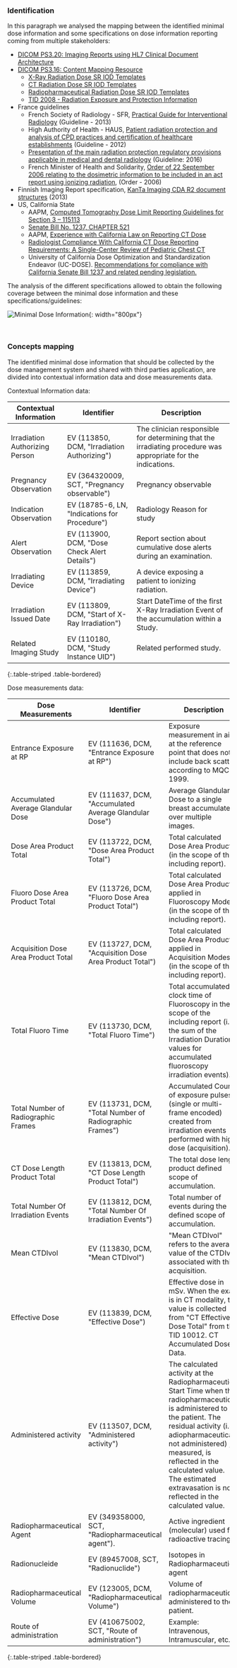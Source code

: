 ### Identification

In this paragraph we analysed the mapping between the identified minimal dose information and some specifications on dose information reporting coming from multiple stakeholders:

* [DICOM PS3.20: Imaging Reports using HL7 Clinical Document Architecture](http://dicom.nema.org/medical/dicom/current/output/html/part20.html)
* [DICOM PS3.16: Content Mapping Resource](http://dicom.nema.org/medical/dicom/current/output/chtml/part16/PS3.16.html)
    * [X-Ray Radiation Dose SR IOD Templates](http://dicom.nema.org/medical/dicom/current/output/chtml/part16/sect_XRayRadiationDoseSRIODTemplates.html)
    * [CT Radiation Dose SR IOD Templates](http://dicom.nema.org/medical/dicom/current/output/chtml/part16/sect_CTRadiationDoseSRIODTemplates.html)
    * [Radiopharmaceutical Radiation Dose SR IOD Templates](http://dicom.nema.org/medical/dicom/current/output/chtml/part16/sect_RadiopharmaceuticalRadiationDoseSRIODTemplates.html)
    * [TID 2008 - Radiation Exposure and Protection Information](http://dicom.nema.org/medical/dicom/current/output/chtml/part16/chapter_A.html#sect_TID_2008)
* France guidelines
    * French Society of Radiology - SFR, [Practical Guide for Interventional Radiology](http://gri.radiologie.fr/) (Guideline - 2013)
    * High Authority of Health - HAUS, [Patient radiation protection and analysis of CPD practices and certification of healthcare establishments](https://www.has-sante.fr/upload/docs/application/pdf/2013-07/radioprotection_du_patient_et_analyse_des_pratiques_dpc_et_certification_des_etablissements_de_sante_format2clics.pdf) (Guideline - 2012)
    * [Presentation of the main radiation protection regulatory provisions applicable in medical and dental radiology](https://www.cd2-conseils.com/wp-content/uploads/2016/11/rp_asn_presentation-principales-dispositions-reglementaires_2016.pdf) (Guideline: 2016)
    * French Minister of Health and Solidarity, [Order of 22 September 2006 relating to the dosimetric information to be included in an act report using ionizing radiation](https://www.legifrance.gouv.fr/eli/arrete/2006/9/22/SANY0623888A/jo/texte), (Order - 2006)
* Finnish Imaging Report specification, [KanTa Imaging CDA R2 document structures](http://www.hl7.fi/hl7-rajapintakartta/kanta-%E2%80%93-kuvantamisen-cda-r2-rakenne/) (2013)
* US, California State
    * AAPM, [Computed Tomography Dose Limit Reporting Guidelines for Section 3 – 115113](https://aapm.org/government_affairs/documents/SB-1237Section3_v7.pdf)
    * [Senate Bill No. 1237, CHAPTER 521](http://www.leginfo.ca.gov/pub/09-10/bill/sen/sb_1201-1250/sb_1237_bill_20100929_chaptered.pdf)
    * AAPM, [Experience with California Law on Reporting CT Dose](http://amos3.aapm.org/abstracts/pdf/77-22649-312436-91875.pdf)
    * [Radiologist Compliance With California CT Dose Reporting Requirements: A Single-Center Review of Pediatric Chest CT](https://www.ajronline.org/doi/pdf/10.2214/AJR.14.13693)
    * University of California Dose Optimization and Standardization Endeavor (UC-DOSE). [Recommendations for compliance with California Senate Bill 1237 and related pending legislation.](http://files.ctctcdn.com/da9de144201/b78c37fa-a36b-4888-a418-fa21a314393e.pdf)

The analysis of the different specifications allowed to obtain the following coverage between the minimal dose information and these specifications/guidelines:

![Minimal Dose Information](./mindose.png){: width="800px"}

<br clear="all" />

### Concepts mapping

The identified minimal dose information that should be collected by the dose management system and shared with third parties application, are divided into contextual information data and dose measurements data.

Contextual Information data:

| Contextual Information   |      Identifier       |  Description |
|--------------------------|-----------------------|--------------|
| Irradiation Authorizing Person |  EV (113850, DCM, "Irradiation Authorizing") | The clinician responsible for determining that the irradiating procedure was appropriate for the indications. |
| Pregnancy Observation          |    EV (364320009, SCT, "Pregnancy observable")   | Pregnancy observable  |
| Indication Observation         | EV (18785-6, LN, "Indications for Procedure") |    Radiology Reason for study |
| Alert Observation              | EV (113900, DCM, "Dose Check Alert Details") |    Report section about cumulative dose alerts during an examination. |
| Irradiating Device | EV (113859, DCM, "Irradiating Device")         |  A device exposing a patient to ionizing radiation. |
| Irradiation Issued Date        | EV (113809, DCM, "Start of X-Ray Irradiation") |    Start DateTime of the first X-Ray Irradiation Event of the accumulation within a Study.|
| Related Imaging Study          |       EV (110180, DCM, "Study Instance UID")       |  Related performed study. |
{:.table-striped .table-bordered}

Dose measurements data:

| Dose Measurements        |      Identifier       |  Description |
|--------------------------|-----------------------|--------------|
| Entrance Exposure at RP        |      EV (111636, DCM, "Entrance Exposure at RP")       |  Exposure measurement in air at the reference point that does not include back scatter, according to MQCM 1999. |
| Accumulated Average Glandular Dose        |      EV (111637, DCM, "Accumulated Average Glandular Dose")       |  Average Glandular Dose to a single breast accumulated over multiple images. |
| Dose Area Product Total        |      EV (113722, DCM, "Dose Area Product Total")       |  Total calculated Dose Area Product (in the scope of the including report). |
| Fluoro Dose Area Product Total |       EV (113726, DCM, "Fluoro Dose Area Product Total")       |  Total calculated Dose Area Product applied in Fluoroscopy Modes (in the scope of the including report). |
| Acquisition Dose Area Product Total        |       EV (113727, DCM, "Acquisition Dose Area Product Total")       |  Total calculated Dose Area Product applied in Acquisition Modes (in the scope of the including report). |
| Total Fluoro Time              |       EV (113730, DCM, "Total Fluoro Time")       |  Total accumulated clock time of Fluoroscopy in the scope of the including report (i.e., the sum of the Irradiation Duration values for accumulated fluoroscopy irradiation events). |
| Total Number of Radiographic Frames        |       EV (113731, DCM, "Total Number of Radiographic Frames")       |  Accumulated Count of exposure pulses (single or multi-frame encoded) created from irradiation events performed with high dose (acquisition). |
| CT Dose Length Product Total   |       EV (113813, DCM, "CT Dose Length Product Total")       |  The total dose length product defined scope of accumulation. |
| Total Number Of Irradiation Events |       EV (113812, DCM, "Total Number Of Irradiation Events")       |  Total number of events during the defined scope of accumulation. |
| Mean CTDIvol                   |       EV (113830, DCM, "Mean CTDIvol")       |  "Mean CTDIvol" refers to the average value of the CTDIvol associated with this acquisition. |
| Effective Dose                 |       EV (113839, DCM, "Effective Dose")       |  Effective dose in mSv. When the exam is in CT modality, the value is collected from "CT Effective Dose Total" from the TID 10012. CT Accumulated Dose Data. |
| Administered activity          |       EV (113507, DCM, "Administered activity")       |  The calculated activity at the Radiopharmaceutical Start Time when the radiopharmaceutical is administered to the patient. The residual activity (i.e.,  adiopharmaceutical not administered) , if measured, is reflected in the calculated value. The estimated extravasation is not reflected in the calculated value. |
| Radiopharmaceutical Agent      |       EV (349358000, SCT, "Radiopharmaceutical agent").       |  Active ingredient (molecular) used for radioactive tracing. |
| Radionucleide                  |       EV (89457008, SCT, "Radionuclide")       |  Isotopes in Radiopharmaceutical agent |
| Radiopharmaceutical Volume     |       EV (123005, DCM, "Radiopharmaceutical Volume")       |  Volume of radiopharmaceutical administered to the patient. |
| Route of administration        |   EV (410675002, SCT, "Route of administration")       |  Example: Intravenous, Intramuscular, etc. |
{:.table-striped .table-bordered}
